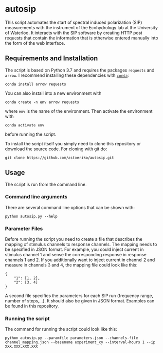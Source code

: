# autosip

This script automates the start of spectral induced polarization (SIP) measurements with the instrument of the Ecohydrology lab at the University of Waterloo.
It interacts with the SIP software by creating HTTP post requests that contain the information that is otherwise entered manually into the form of the web interface.

## Requirements and Installation
The script is based on Python 3.7 and requires the packages `requests` and `arrow`.
I recommend installing these dependencies with [`conda`](https://docs.conda.io/en/latest/index.html):
```
conda install arrow requests
```
You can also install into a new environment with
```
conda create -n env arrow requests 
```
where `env` is the name of the environment.
Then activate the environment with
```
conda activate env
```
before running the script.

To install the script itself you simply need to clone this repository or download the source code.
For cloning with git do:
```
git clone https://github.com/astoeriko/autosip.git
```

## Usage
The script is run from the command line.

### Command line arguments
There are several command line options that can be shown with:
```
python autosip.py --help
```

### Parameter Files
Before running the script you need to create a file that describes the mapping of stimulus channels to response channels.
The mapping needs to be specified in JSON format.
For example, you could inject current in stimulus channel 1 and sense the corresponding response in response channels 1 and 2.
If you additionally want to inject current in channel 2 and measure in channels 3 and 4, the mapping file could look like this:
```
{
	"1": [1, 2],
	"2": [3, 4]
}
```

A second file specifies the parameters for each SIP run (frequency range, number of steps,...).
It should also be given in JSON format.
Examples can be found in this repository.

### Running the script
The command for running the script could look like this:
```
python autosip.py --paramfile parameters.json --channels-file channel_mapping.json --basename experiment_xy --interval-hours 1 --ip XXX.XXX.XXX.XXX
```

